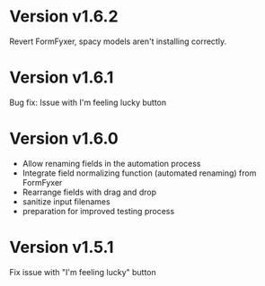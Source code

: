 # Version v1.6.2

Revert FormFyxer, spacy models aren't installing correctly. 

# Version v1.6.1

Bug fix:
Issue with I'm feeling lucky button

# Version v1.6.0

* Allow renaming fields in the automation process
* Integrate field normalizing function (automated renaming) from FormFyxer
* Rearrange fields with drag and drop
* sanitize input filenames
* preparation for improved testing process

# Version v1.5.1

Fix issue with "I'm feeling lucky" button
